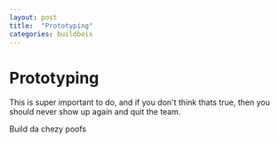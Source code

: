 ```yaml
---
layout: post
title:  "Prototyping"
categories: buildbois
---
```


# Prototyping

This is super important to do, and if you don't think thats true, then you should never show up again and quit the team.

Build da chezy poofs
